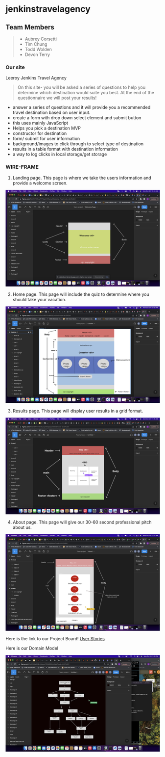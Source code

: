 # jenkinstravelagency

## Team Members

> * Aubrey Corsetti
> * Tim Chung
> * Todd Wolden
> * Devon Terry

### Our site

Leeroy Jenkins Travel Agency

> On this site- you will be asked a series of questions to help you determine which destination would suite you best. At the end of the questionnaire we will post your results!

* answer a series of questions and it will provide you a recommended
travel destination based on user input.
* create a form with drop down select element and submit button
* this uses mainly JavaScript
* Helps you pick a destination
MVP
* constructor for destination
* form/ submit for user information
* background/images to click through to select type of destination
* results in a table format with destination information
* a way to log clicks in local storage/get storage


### WIRE-FRAME

1. Landing page. This page is where we take the users information and provide a welcome screen.

![Landing welcome page](img/landingWF.png)

2. Home page. This page will include the quiz to determine where you should take your vacation.

![Home page](img/homeWF.png)

3. Results page. This page will display user results in a grid format.

![Results page](img/resultsWF.png)

4. About page. This page will give our 30-60 second professional pitch about us.

![About page](img/aboutWF.png)

Here is the link to our Project Board!
[User Stories](https://trello.com/b/7IhEcyNt/leeroy-jenkins-travel-agency)

Here is our Domain Model

![Domain Model](img/modelDomain.png)

